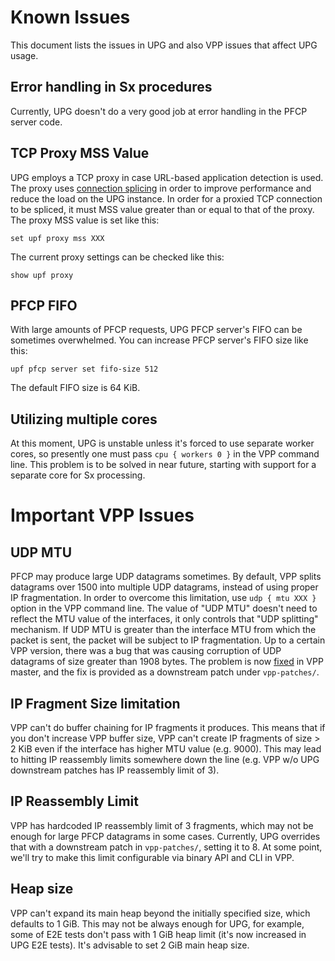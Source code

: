 Known Issues
============

This document lists the issues in UPG and also VPP issues that affect UPG usage.

Error handling in Sx procedures
-------------------------------

Currently, UPG doesn't do a very good job at error handling in the
PFCP server code.

TCP Proxy MSS Value
-----------------------

UPG employs a TCP proxy in case URL-based application detection is
used. The proxy uses [connection splicing][SPLICE] in order to improve
performance and reduce the load on the UPG instance. In order for a
proxied TCP connection to be spliced, it must MSS value greater than
or equal to that of the proxy. The proxy MSS value is set like this:
```
set upf proxy mss XXX
```
The current proxy settings can be checked like this:
```
show upf proxy
```

PFCP FIFO
---------

With large amounts of PFCP requests, UPG PFCP server's FIFO can be
sometimes overwhelmed. You can increase PFCP server's FIFO size like
this:
```
upf pfcp server set fifo-size 512
```
The default FIFO size is 64 KiB.

Utilizing multiple cores
------------------------

At this moment, UPG is unstable unless it's forced to use separate
worker cores, so presently one must pass `cpu { workers 0 }` in the
VPP command line. This problem is to be solved in near future,
starting with support for a separate core for Sx processing.

Important VPP Issues
====================

UDP MTU
-------

PFCP may produce large UDP datagrams sometimes. By default, VPP splits
datagrams over 1500 into multiple UDP datagrams, instead of using
proper IP fragmentation. In order to overcome this limitation, use
`udp { mtu XXX }` option in the VPP command line. The value of
"UDP MTU" doesn't need to reflect the MTU value of the interfaces, it
only controls that "UDP splitting" mechanism. If UDP MTU is greater
than the interface MTU from which the packet is sent, the packet will
be subject to IP fragmentation. Up to a certain VPP version, there was
a bug that was causing corruption of UDP datagrams of size greater
than 1908 bytes. The problem is now [fixed][UDPFIX] in VPP master, and
the fix is provided as a downstream patch under `vpp-patches/`.
   
IP Fragment Size limitation
---------------------------

VPP can't do buffer chaining for IP fragments it produces. This means
that if you don't increase VPP buffer size, VPP can't create IP
fragments of size > 2 KiB even if the interface has higher MTU value
(e.g. 9000). This may lead to hitting IP reassembly limits somewhere
down the line (e.g. VPP w/o UPG downstream patches has IP reassembly
limit of 3).

IP Reassembly Limit
-------------------

VPP has hardcoded IP reassembly limit of 3 fragments, which may not be
enough for large PFCP datagrams in some cases. Currently, UPG
overrides that with a downstream patch in `vpp-patches/`, setting it
to 8. At some point, we'll try to make this limit configurable via
binary API and CLI in VPP.

Heap size
---------

VPP can't expand its main heap beyond the initially specified size,
which defaults to 1 GiB. This may not be always enough for UPG, for
example, some of E2E tests don't pass with 1 GiB heap limit (it's now
increased in UPG E2E tests). It's advisable to set 2 GiB main heap
size.

[SPLICE]: http://www.cs.kent.edu/~javed/DL/web/p146-spatscheck.pdf
[UDPFIX]: https://gerrit.fd.io/r/c/vpp/+/31647
